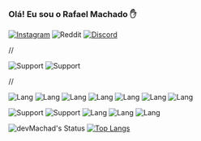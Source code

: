 ### Olá! Eu sou o Rafael Machado ✋
[![Instagram](https://img.shields.io/badge/Instagram-E4405F?style=for-the-badge&logo=instagram&logoColor=white)](https://www.instagram.com/amp_rafael_/)
![Reddit](https://img.shields.io/badge/Reddit-FF4500?style=for-the-badge&logo=reddit&logoColor=white)
[![Discord](https://img.shields.io/badge/Discord-7289DA?style=for-the-badge&logo=discord&logoColor=white)](https://discord.gg/3zeZK8dGSM)

//

![Support](https://img.shields.io/badge/Android-3DDC84?style=for-the-badge&logo=android&logoColor=white)
![Support](https://img.shields.io/badge/Windows-0078D6?style=for-the-badge&logo=windows&logoColor=white)

//

![Lang](https://img.shields.io/badge/HTML-239120?style=for-the-badge&logo=html5&logoColor=white)
![Lang](https://img.shields.io/badge/CSS-239120?&style=for-the-badge&logo=css3&logoColor=white)
![Lang](https://img.shields.io/badge/JavaScript-323330?style=for-the-badge&logo=javascript&logoColor=F7DF1E)
![Lang](https://img.shields.io/badge/Sass-CC6699?style=for-the-badge&logo=sass&logoColor=white)
![Lang](https://img.shields.io/badge/jQuery-0769AD?style=for-the-badge&logo=jquery&logoColor=white)
![Lang](https://img.shields.io/badge/Django-092E20?style=for-the-badge&logo=django&logoColor=white)
![Lang](https://img.shields.io/badge/MySQL-00000F?style=for-the-badge&logo=mysql&logoColor=white)

![Support](https://img.shields.io/badge/Python-14354C?style=for-the-badge&logo=python&logoColor=white)
![Support](https://img.shields.io/badge/React-20232A?style=for-the-badge&logo=react&logoColor=61DAFB)
![Lang](https://img.shields.io/badge/React_Native-20232A?style=for-the-badge&logo=react&logoColor=61DAFB)
![Lang](https://img.shields.io/badge/styled--components-DB7093?style=for-the-badge&logo=styled-components&logoColor=white)
![Lang](https://img.shields.io/badge/Node.js-43853D?style=for-the-badge&logo=node.js&logoColor=white)








![devMachad's Status](https://github-readme-stats.vercel.app/api?username=devMachad&show_icons=true&theme=gruvbox)
[![Top Langs](https://github-readme-stats.vercel.app/api/top-langs/?username=devMachad&layout=compact)](https://github.com/anuraghazra/github-readme-stats)
